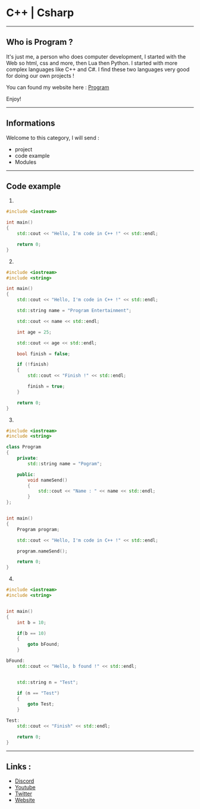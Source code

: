 # C++ | Csharp

--------------------------------------------------

## Who is Program ?


It's just me, a person who does computer development, I started with the Web so html, css and more, then Lua then Python.
I started with more complex languages like C++ and C#.
I find these two languages very good for doing our own projects ! 


You can found my website here : [Program](https://program132.github.io/ "Program")


Enjoy!

--------------------------------------------------



## Informations

Welcome to this category, I will send : 

* project
* code example
* Modules



--------------------------------------------------


## Code example 

1.

```c++
#include <iostream>

int main()
{
	std::cout << "Hello, I'm code in C++ !" << std::endl;

	return 0;
}
```

2.

```c++
#include <iostream>
#include <string>

int main()
{
	std::cout << "Hello, I'm code in C++ !" << std::endl;

	std::string name = "Program Entertainment";

	std::cout << name << std::endl;

	int age = 25;

	std::cout << age << std::endl;

	bool finish = false;

	if (!finish)
	{
		std::cout << "Finish !" << std::endl;

		finish = true;
	}

	return 0;
}
```

3.

```c++
#include <iostream>
#include <string>

class Program
{
	private:
		std::string name = "Pogram";

	public:
		void nameSend()
		{
			std::cout << "Name : " << name << std::endl;
		}
};


int main()
{
	Program program;

	std::cout << "Hello, I'm code in C++ !" << std::endl;

	program.nameSend();

	return 0;
}
```


4.
```c++
#include <iostream>
#include <string>


int main()
{
	int b = 10;

	if(b == 10)
	{
		goto bFound;
	}

bFound:
	std::cout << "Hello, b found !" << std::endl;


	std::string n = "Test";

	if (n == "Test")
	{
		goto Test;
	}

Test:
	std::cout << "Finish" << std::endl;

	return 0;
}
```



--------------------------------------------------


## Links : 

* [Discord](https://discord.gg/dkkPWZmS92 "Program Entertainment | Server Discord")
* [Youtube](https://www.youtube.com/channel/UCIp6bK6Jmtdk4IL-CZPVWgw "Program Entertainment | Youtube")
* [Twitter](https://twitter.com/ScriptingbeyRBX "Program Entertainment | Twitter")
* [Website](https://program132.github.io/ "Program | Website")